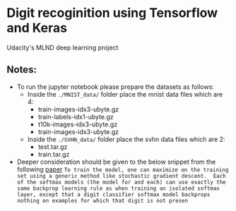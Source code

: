 # Digit recoginition using Tensorflow and Keras
Udacity's MLND deep learning project

## Notes:
* To run the jupyter notebook please prepare the datasets as follows:
  * Inside the `./MNIST_data/` folder place the mnist data files which are 4: 
    * train-images-idx3-ubyte.gz
    * train-labels-idx1-ubyte.gz
    * t10k-images-idx3-ubyte.gz
    * train-images-idx3-ubyte.gz
  * Inside the `./SVHN_data/` folder place the svhn data files which are 2:
    * test.tar.gz
    * train.tar.gz
* Deeper consideration should be given to the below snippet from the following [paper](https://arxiv.org/pdf/1312.6082.pdf)
`To train the model, one can maximize on the training set using a generic method like stochastic gradient descent.  Each of the softmax models (the model for and each) can use exactly the same backprop learning rule as when training an isolated softmax layer, except that a digit classifier softmax model backprops nothing on examples for which that digit is not presen`
